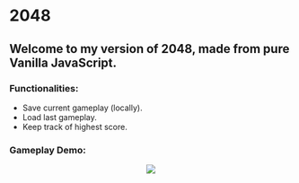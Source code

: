 # 2048

## Welcome to my version of 2048, made from pure Vanilla JavaScript.

### Functionalities:
- Save current gameplay (locally).
- Load last gameplay.
- Keep track of highest score.

### Gameplay Demo:

<p align="center">
  <img src="https://github.com/user-attachments/assets/9485e6be-abdb-45a3-b21a-40fcd1470d7a"></img> 
</p>

